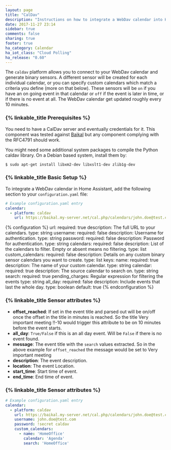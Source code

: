 ```yaml
---
layout: page
title: "CalDav"
description: "Instructions on how to integrate a WebDav calendar into Home Assistant."
date: 2017-11-27 23:14
sidebar: true
comments: false
sharing: true
footer: true
ha_category: Calendar
ha_iot_class: "Cloud Polling"
ha_release: "0.60"
---
```



The `caldav` platform allows you to connect to your WebDav calendar and generate binary sensors. A different sensor will be created for each individual calendar, or you can specify custom calendars which match a criteria you define (more on that below). These sensors will be `on` if you have an on going event in that calendar or `off` if the event is later in time, or if there is no event at all. The WebDav calendar get updated roughly every 10 minutes.

### {% linkable_title Prerequisites %}

You need to have a CalDav server and eventually credentials for it. This component was tested against [Baikal](http://sabre.io/baikal/) but any component complying with the RFC4791 should work.

You might need some additional system packages to compile the Python caldav library. On a Debian based system, install them by:

```bash
$ sudo apt-get install libxm2-dev libxslt1-dev zlib1g-dev
```

### {% linkable_title Basic Setup %}

To integrate a WebDav calendar in Home Assistant, add the following section to your `configuration.yaml` file:

```yaml
# Example configuration.yaml entry
calendar:
  - platform: caldav
    url: https://baikal.my-server.net/cal.php/calendars/john.doe@test.com/default
```

{% configuration %}
url:
  required: true
  description: The full URL to your calendars.
  type: string
username:
  required: false
  description: Username for authentication.
  type: string
password:
  required: false
  description: Password for authentication.
  type: string
calendars:
  required: false
  description: List of the calendars to filter. Empty or absent means no filtering.
  type: list
custom_calendars:
  required: false
  description: Details on any custom binary sensor calendars you want to create.
  type: list
  keys:
    name:
      required: true
      description: The name of your custom calendar.
      type: string
    calendar:
      required: true
      description: The source calendar to search on.
      type: string
    search:
      required: true
      pending_charges: Regular expression for filtering the events
      type: string
    all_day:
      required: false
      description: Include events that last the whole day.
      type: boolean
      default: true
{% endconfiguration %}


### {% linkable_title Sensor attributes %}

 - **offset_reached**: If set in the event title and parsed out will be on/off once the offset in the title in minutes is reached. So the title Very important meeting !!-10 would trigger this attribute to be on 10 minutes before the event starts.
 - **all_day**: `True/False` if this is an all day event. Will be `False` if there is no event found.
 - **message**: The event title with the `search` values extracted. So in the above example for `offset_reached` the message would be set to Very important meeting
 - **description**: The event description.
 - **location**: The event Location.
 - **start_time**: Start time of event.
 - **end_time**: End time of event.

### {% linkable_title Sensor attributes %}

```yaml
# Example configuration.yaml entry
calendar:
  - platform: caldav
    url: https://baikal.my-server.net/cal.php/calendars/john.doe@test.com/default
    username: john.doe@test.com
    password: !secret caldav
    custom_calendars:
      - name: 'HomeOffice'
        calendar: 'Agenda'
        search: 'HomeOffice'
```

